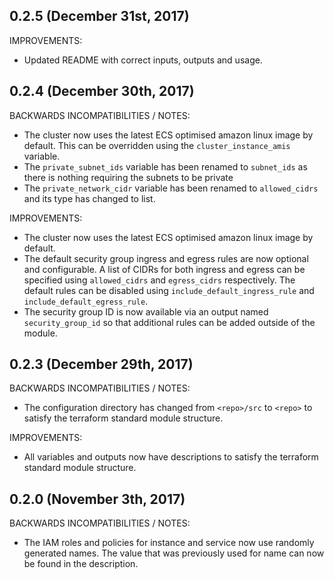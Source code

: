 ## 0.2.5 (December 31st, 2017)

IMPROVEMENTS:

* Updated README with correct inputs, outputs and usage.

## 0.2.4 (December 30th, 2017)

BACKWARDS INCOMPATIBILITIES / NOTES:

* The cluster now uses the latest ECS optimised amazon linux image by default.
  This can be overridden using the `cluster_instance_amis` variable.
* The `private_subnet_ids` variable has been renamed to `subnet_ids` as there
  is nothing requiring the subnets to be private
* The `private_network_cidr` variable has been renamed to `allowed_cidrs` and
  its type has changed to list.
  
IMPROVEMENTS:

* The cluster now uses the latest ECS optimised amazon linux image by default.
* The default security group ingress and egress rules are now optional and
  configurable. A list of CIDRs for both ingress and egress can be specified
  using `allowed_cidrs` and `egress_cidrs` respectively. The default rules
  can be disabled using `include_default_ingress_rule` and 
  `include_default_egress_rule`.
* The security group ID is now available via an output named 
  `security_group_id` so that additional rules can be added outside of the 
  module.  

## 0.2.3 (December 29th, 2017)

BACKWARDS INCOMPATIBILITIES / NOTES:

* The configuration directory has changed from `<repo>/src` to `<repo>` to
  satisfy the terraform standard module structure.
  
IMPROVEMENTS:

* All variables and outputs now have descriptions to satisfy the terraform
  standard module structure. 

## 0.2.0 (November 3th, 2017) 

BACKWARDS INCOMPATIBILITIES / NOTES:

* The IAM roles and policies for instance and service now use randomly 
  generated names. The value that was previously used for name can now be found 
  in the description.